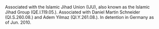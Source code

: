  Associated with the Islamic Jihad Union (IJU), also known as the Islamic Jihad 
Group (QE.I.119.05.). Associated with Daniel Martin Schneider (QI.S.260.08.)
and Adem Yilmaz (QI.Y.261.08.). In detention in Germany as of Jun. 2010.
